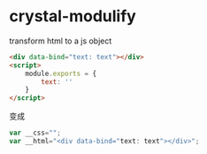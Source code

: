 # crystal-modulify


transform html to a js object

``` html
<div data-bind="text: text"></div>
<script>
    module.exports = {
        text: ''
    }
</script>
```

变成

```javascript
var __css="";
var __html="<div data-bind="text: text"></div>";
```
